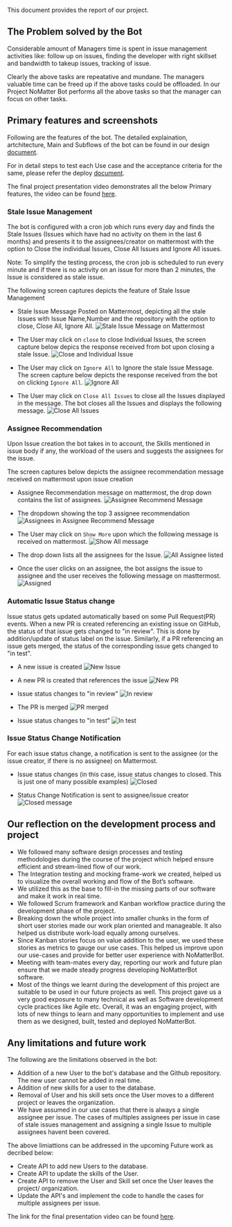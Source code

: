 This document provides the report of our project.

## The Problem solved by the Bot
Considerable amount of Managers time is spent in issue management activities like: follow up on issues, finding the developer with right skillset and bandwidth to takeup issues, tracking of issue. 

Clearly the above tasks are repeatative and mundane. The managers valuable time can be freed up if the above tasks could be offloaded. In our Project NoMatter Bot performs all the above tasks so that the manager can focus on other tasks.

## Primary features and screenshots

 Following are the features of the bot. The detailed explaination, artchitecture, Main and Subflows of the bot can be found in our design [document](https://github.ncsu.edu/csc510-fall2019/CSC510-12/blob/master/DESIGN.md).
 
 For in detail steps to test each Use case and the acceptance criteria for the same, please refer the deploy [document](https://github.ncsu.edu/csc510-fall2019/CSC510-12/blob/master/DEPLOY.md).
 
 The final project presentation video demonstrates all the below Primary features, the video can be found [here].
 ### Stale Issue Management
  The bot is configured with a cron job which runs every day and finds the Stale Issues (Issues which have had no activity on them in the last 6 months) and presents it to the assignees/creator on mattermost with the option to Close the individual Issues, Close All Issues and Ignore All issues.
  
  Note: To simplify the testing process, the cron job is scheduled to run every minute and if there is no activity on an issue for more than 2 minutes, the Issue is considered as stale issue.
  
  The following screen captures depicts the feature of Stale Issue Management
  - Stale Issue Message Posted on Mattermost, depicting all the stale Issues with Issue Name,Number and the repository with the option to close, Close All, Ignore All. 
  ![Stale Issue Message on Mattermost](https://github.ncsu.edu/csc510-fall2019/CSC510-12/blob/master/report-images/stale-1.png)
  
  - The User may click on `close` to close Individual Issues, the screen capture below depics the response received from bot upon closing a stale Issue.
  ![Close and Individual Issue](https://github.ncsu.edu/csc510-fall2019/CSC510-12/blob/master/report-images/stale-single-close.png)
  
  - The User may click on `Ignore All` to Ignore the stale Issue Message. The screen capture below depicts the response received from the bot on clicking `Ignore All`.
  ![Ignore All](https://github.ncsu.edu/csc510-fall2019/CSC510-12/blob/master/report-images/stale-ignore.png)
  
  - The User may click on `Close All Issues` to close all the Issues displayed in the message. The bot closes all the Issues and displays the following message.
  ![Close All Issues](https://github.ncsu.edu/csc510-fall2019/CSC510-12/blob/master/report-images/stale-close-all.png)
  
  
 ### Assignee Recommendation
  Upon Issue creation the bot takes in to account, the Skills mentioned in issue body if any, the workload of the users and suggests the assignees for the issue.
  
  The screen captures below depicts the assignee recommendation message received on mattermost upon issue creation
  
  - Assignee Recommendation message on mattermost, the drop down contains the list of assignees.
  ![Assignee Recommend Message](https://github.ncsu.edu/csc510-fall2019/CSC510-12/blob/master/report-images/assignee-recom-1.png)
  
  - The dropdown showing the top 3 assignee recommendation
  ![Assignees in Assignee Recommend Message](https://github.ncsu.edu/csc510-fall2019/CSC510-12/blob/master/report-images/assignee-recom-2.png)
  
  - The User may click on `Show More` upon which the following message is received on mattermost.
  ![Show All message](https://github.ncsu.edu/csc510-fall2019/CSC510-12/blob/master/report-images/show-all-message.png)
  
  - The drop down lists all the assignees for the Issue.
  ![All Assignee listed](https://github.ncsu.edu/csc510-fall2019/CSC510-12/blob/master/report-images/assign-all.png)
  
  - Once the user clicks on an assignee, the bot assigns the issue to assignee and the user receives the following message on masttermost.
  ![Assigned](https://github.ncsu.edu/csc510-fall2019/CSC510-12/blob/master/report-images/assigned.png)
 
 
 ###  Automatic Issue Status change

Issue status gets updated automatically based on some Pull Request(PR) events. When a new PR is created referencing an existing issue on GitHub, the status of that issue gets changed to "in review". This is done by addition/update of status label on the issue. Similarly, if a PR referencing an issue gets merged, the status of the corresponding issue gets changed to "in test".

- A new issue is created
![New Issue](https://github.ncsu.edu/csc510-fall2019/CSC510-12/blob/master/report-images/stat-change-new-issue.png)

- A new PR is created that references the issue
![New PR](https://github.ncsu.edu/csc510-fall2019/CSC510-12/blob/master/report-images/stat-change-pr-create.png)

- Issue status changes to "in review"
![In review](https://github.ncsu.edu/csc510-fall2019/CSC510-12/blob/master/report-images/stat-changed-ir.png)

- The PR is merged
![PR merged](https://github.ncsu.edu/csc510-fall2019/CSC510-12/blob/master/report-images/stat-change-pr-merge.png)

- Issue status changes to "in test"
![In test](https://github.ncsu.edu/csc510-fall2019/CSC510-12/blob/master/report-images/stat-changed-ir.png)


### Issue Status Change Notification

For each issue status change, a notification is sent to the assignee (or the issue creator, if there is no assignee) on Mattermost. 

- Issue status changes (in this case, issue status changes to closed. This is just one of many possible examples)
![Closed](https://github.ncsu.edu/csc510-fall2019/CSC510-12/blob/master/report-images/notify-close.png)

- Status Change Notification is sent to assignee/issue creator
![Closed message](https://github.ncsu.edu/csc510-fall2019/CSC510-12/blob/master/report-images/notify-close-msg.png)

## Our reflection on the development process and project
 - We followed many software design processes and testing methodologies during the course of the project which helped ensure efficient and stream-lined flow of our work. 
 - The Integration testing and mocking frame-work we created, helped us to visualize the overall working and flow of the Bot’s software. 
 - We utilized this as the base to fill-in the missing parts of our software and make it work in real time.
 - We followed Scrum framework and Kanban workflow practice during the development phase of the project. 
 - Breaking down the whole project into smaller chunks in the form of short user stories made our work plan oriented and manageable. It also helped us distribute work-load equally among ourselves. 
 - Since Kanban stories focus on value addition to the user, we used these stories as metrics to gauge our use cases. This helped us improve upon our use-cases and provide for better user experience with NoMatterBot. 
 - Meeting with team-mates every day, reporting our work and future plan ensure that we made steady progress developing NoMatterBot software.
 - Most of the things we learnt during the development of this project are suitable to be used in our future projects as well. This project gave us a very good exposure to many technical as well as Software development cycle practices like Agile etc.   Overall, it was an engaging project, with lots of new things to learn and many opportunities to implement and use them as we designed, built, tested and deployed NoMatterBot.



## Any limitations and future work
 The following are the limitations observed in the bot:
 - Addition of a new User to the bot's database and the Github repository. The new user cannot be added in real time.
 - Addition of new skills for a user to the database.
 - Removal of User and his skill sets once the User moves to a different project or leaves the organization.
 - We have assumed in our use cases that there is always a single assignee per issue. The cases of multiples assignees per issue in case of stale issues management and assigning a single Issue to multiple assignees havent been covered.
 
The above limiattions can be addressed in the upcoming Future work as decribed below:
- Create API to add new Users to the database. 
- Create API to update the skills of the User.
- Create API to remove the User and Skill set once the User leaves the project/ organization.
- Update the API's and implement the code to handle the cases for multiple assignees per issue.

The link for the final presentation video can be found [here]. 

[here]:https://www.youtube.com/watch?v=qvxAgteq4dg
